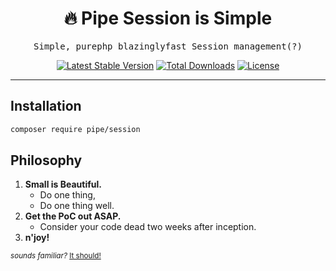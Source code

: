 <h1 align=center>🔥 Pipe Session is Simple</h1>

<p align=center>
  <samp>Simple, purephp blazinglyfast Session management(?)</samp>
</p>

<p align="center">
    <a href="https://packagist.org/packages/pipe/session"><img src="https://poser.pugx.org/pipe/session/v/stable?style=for-the-badge" alt="Latest Stable Version"/></a>
    <a href="https://packagist.org/packages/pipe/session"><img src="https://poser.pugx.org/pipe/session/downloads?style=for-the-badge" alt="Total Downloads"/></a>
    <a href="https://packagist.org/packages/pipe/session"><img src="https://poser.pugx.org/pipe/session/license?style=for-the-badge" alt="License"/></a>
</p>

---

## Installation

```bash
composer require pipe/session
```

## Philosophy

1. **Small is Beautiful.**
   - Do one thing,
   - Do one thing well.
1. **Get the PoC out ASAP.**
   - Consider your code dead two weeks after inception.
1. **n'joy!**

<small>_sounds familiar?_ [It should!](https://en.wikipedia.org/wiki/Unix_philosophy#Origin)</small>
